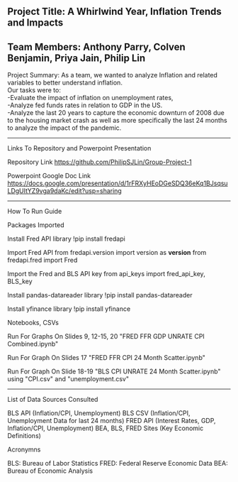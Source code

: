 Project Title: A Whirlwind Year, Inflation Trends and Impacts
----------------------------------------------------------------------
Team Members: Anthony Parry, Colven Benjamin, Priya Jain, Philip Lin
----------------------------------------------------------------------

Project Summary: As a team, we wanted to analyze Inflation and related variables to better understand inflation. <br />
Our tasks were to: <br />
-Evaluate the impact of inflation on unemployment rates, <br />
-Analyze fed funds rates in relation to GDP in the US. <br />
-Analyze the last 20 years to capture the economic downturn of 2008 due to the housing market crash as well as more specifically the last 24 months to analyze the impact of the pandemic.

----------------------------------------------------------------------
Links To Repository and Powerpoint Presentation

Repository Link
https://github.com/PhilipSJLin/Group-Project-1

Powerpoint Google Doc Link
https://docs.google.com/presentation/d/1rFRXyHEoDGeSDQ36eKq1BJsqsuLDgUItYZ9vga9daKc/edit?usp=sharing

----------------------------------------------------------------------
How To Run Guide

Packages Imported

Install Fred API library
!pip install fredapi

Import Fred API
from fredapi.version import version as __version__
from fredapi.fred import Fred

Import the Fred and BLS API key
from api_keys import fred_api_key, BLS_key

Install pandas-datareader library
!pip install pandas-datareader

Install yfinance library 
!pip install yfinance

Notebooks, CSVs

Run For Graphs On Slides 9, 12-15, 20 "FRED FFR GDP UNRATE CPI Combined.ipynb"

Run For Graph On Slides 17 "FRED FFR CPI 24 Month Scatter.ipynb"

Run For Graph On Slide 18-19 "BLS CPI UNRATE 24 Month Scatter.ipynb" using "CPI.csv" and "unemployment.csv"

----------------------------------------------------------------------

List of Data Sources Consulted 

BLS API (Inflation/CPI, Unemployment)
BLS CSV (Inflation/CPI, Unemployment Data for last 24 months)
FRED API (Interest Rates, GDP, Inflation/CPI, Unemployment)
BEA, BLS, FRED Sites (Key Economic Definitions)

Acronymns

BLS: Bureau of Labor Statistics
FRED: Federal Reserve Economic Data
BEA: Bureau of Economic Analysis


